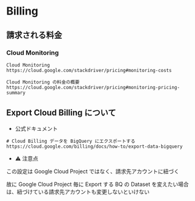 # Billing

## 請求される料金

### Cloud Monitoring

```
Cloud Monitoring
https://cloud.google.com/stackdriver/pricing#monitoring-costs

Cloud Monitoring の料金の概要
https://cloud.google.com/stackdriver/pricing#monitoring-pricing-summary
```

## Export Cloud Billing について

+ 公式ドキュメント

```
# Cloud Billing データを BigQuery にエクスポートする
https://cloud.google.com/billing/docs/how-to/export-data-bigquery
```

+ :warning: 注意点

この設定は Google Cloud Project ではなく、請求先アカウントに紐づく

故に Google Cloud Project 毎に Export する BQ の Dataset を変えたい場合は、紐づけている請求先アカウントも変更しないといけない

